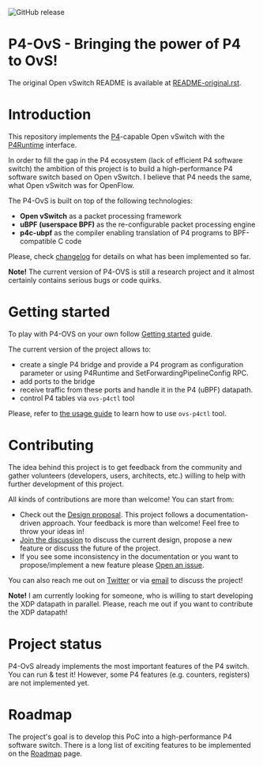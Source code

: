 ![GitHub release](https://img.shields.io/github/v/tag/osinstom/P4-OvS.svg?sort=semver)

P4-OvS - Bringing the power of P4 to OvS!
=========================================

The original Open vSwitch README is available at [README-original.rst](./README-original.rst).

# Introduction

This repository implements the [P4](https://p4.org)-capable Open vSwitch with the [P4Runtime](https://p4.org/api/p4-runtime-putting-the-control-plane-in-charge-of-the-forwarding-plane.html) interface. 

In order to fill the gap in the P4 ecosystem (lack of efficient P4 software switch) the ambition of this project is to 
build a high-performance P4 software switch based on Open vSwitch. I believe that P4 needs the same, what Open vSwitch was for OpenFlow.

The P4-OvS is built on top of the following technologies:

- **Open vSwitch** as a packet processing framework
- **uBPF (userspace BPF)** as the re-configurable packet processing engine
- **p4c-ubpf** as the compiler enabling translation of P4 programs to BPF-compatible C code

Please, check [changelog](Documentation/topics/p4/changelog.md) for details on what has been implemented so far.

**Note!** The current version of P4-OVS is still a research project and it almost certainly contains serious bugs or code quirks.

# Getting started

To play with P4-OVS on your own follow [Getting started](./Documentation/topics/p4/getting-started.md) guide.

The current version of the project allows to:

* create a single P4 bridge and provide a P4 program as configuration parameter or using P4Runtime and SetForwardingPipelineConfig RPC.
* add ports to the bridge
* receive traffic from these ports and handle it in the P4 (uBPF) datapath.
* control P4 tables via `ovs-p4ctl` tool

Please, refer to [the usage guide](./Documentation/topics/p4/usage.md) to learn how to use `ovs-p4ctl` tool.

# Contributing

The idea behind this project is to get feedback from the community and gather volunteers (developers, users, architects, etc.) willing to help with further development of this project. 

All kinds of contributions are more than welcome! You can start from:

* Check out the [Design proposal](Documentation/topics/p4/design.md). This project follows a documentation-driven approach. Your feedback is more than welcome! Feel free to throw your ideas in!
* [Join the discussion](Documentation/topics/p4/getting-started.md#join-the-discussion) to discuss the current design, propose a new feature or discuss the future of the project.
* If you see some inconsistency in the documentation or you want to propose/implement a new feature please [Open an issue](https://github.com/osinstom/P4-OvS/issues/new).

You can also reach me out on [Twitter](https://twitter.com/tomek_osinski) or via [email](mailto:osinstom@gmail.com) to discuss the project!

**Note!** I am currently looking for someone, who is willing to start developing the XDP datapath in parallel. Please, reach me out if you want to contribute the XDP datapath!

# Project status

P4-OvS already implements the most important features of the P4 switch. You can run & test it! However, some P4 features 
(e.g. counters, registers) are not implemented yet.

# Roadmap

The project's goal is to develop this PoC into a high-performance P4 software switch.
There is a long list of exciting features to be implemented on the [Roadmap](./Documentation/topics/p4/roadmap.md) page.